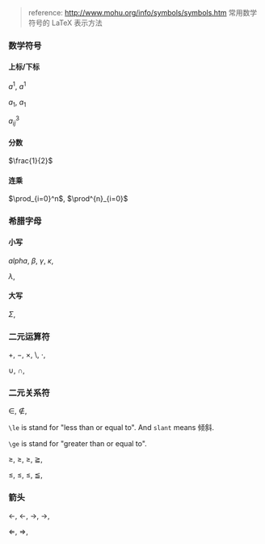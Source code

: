 > reference: http://www.mohu.org/info/symbols/symbols.htm 常用数学符号的 LaTeX 表示方法



### 数学符号

#### 上标/下标

$a^1$, $a^{1}$

$a_1$, $a_{1}$

$a^{3}_{ij}$

#### 分数

$\frac{1}{2}$

#### 连乘

$\prod_{i=0}^n$, $\prod^{n}_{i=0}$

### 希腊字母

#### 小写

$alpha$, $\beta$, $\gamma$, $\kappa$,

$\lambda$,

#### 大写

$\Sigma$, 

### 二元运算符

$+$, $-$, $\times$, $\setminus$, $\cdot$, 

$\cup$, $\cap$, 

### 二元关系符

$\in$, $\notin$,



`\le` is stand for "less than or equal to".  And `slant` means 倾斜. 

`\ge` is stand for "greater than or equal to".

$\ge$, $\geq$, $\geqslant$, $\geqq$,

$\le$, $\leq$, $\leqslant$, $\leqq$,



### 箭头

$\leftarrow$, $\gets$, $\rightarrow$, $\to$,

$\Leftarrow$, $\Rightarrow$,

